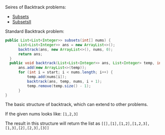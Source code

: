 Seires of Backtrack problems:
  - [Subsets](https://github.com/kwy518/leetcode/edit/master/src/0078_Subsets/)
  - [SubsetsII](https://github.com/kwy518/leetcode/edit/master/src/0090_SubsetsII/)

Standard Backtrack problem:
  ```java
  public List<List<Integer>> subsets(int[] nums) {
        List<List<Integer>> ans = new ArrayList<>();
        backtrack(ans, new ArrayList<>(), nums, 0);
        return ans;
    }
    public void backtrack(List<List<Integer>> ans, List<Integer> temp, int[] nums, int start) {
        ans.add(new ArrayList<>(temp));
        for (int i = start; i < nums.length; i++) {
            temp.add(nums[i]);
            backtrack(ans, temp, nums, i + 1);
            temp.remove(temp.size() - 1);
        }
  }
  ```
  The basic structure of backtrack, which can extend to other problems.
  
  If the given nums looks like: `[1,2,3]` 
  
  The result in this structure will return the list as 
  `[[],[1],[1,2],[1,2,3],[1,3],[2],[2,3],[3]]`
